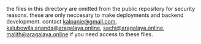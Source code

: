 the files in this directory are omitted from the public repository for security reasons.
these are only neccesary to make deployments and backend development.
contact kalpanie@gmail.com, kalubowila.ananda@aragalaya.online, sachi@aragalaya.online, malith@aragalaya.online if you need access to these files.